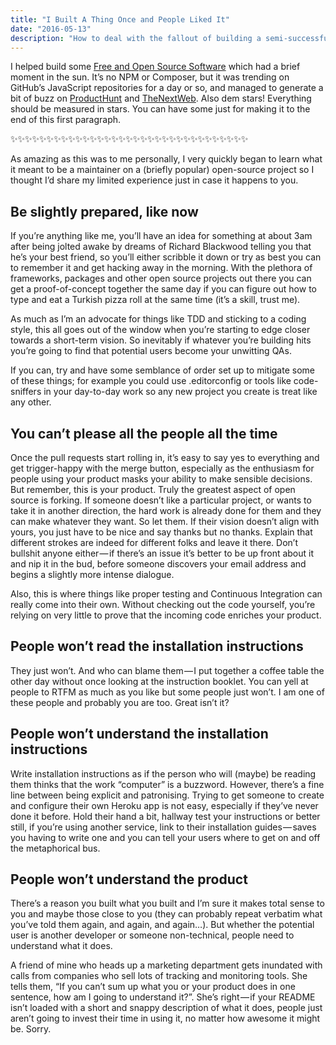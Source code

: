 ```yaml
---
title: "I Built A Thing Once and People Liked It"
date: "2016-05-13"
description: "How to deal with the fallout of building a semi-successful product"
---
```


I helped build some [Free and Open Source Software](https://github.com/benchmarkstudios/slackbox) which had a brief moment in the sun. It’s no NPM or Composer, but it was trending on GitHub’s JavaScript repositories for a day or so, and managed to generate a bit of buzz on [ProductHunt](https://www.producthunt.com/tech/slackbox-2) and [TheNextWeb](http://thenextweb.com/dd/2015/06/23/a-new-way-to-control-spotify-through-slack-integration/#gref). Also dem stars! Everything should be measured in stars. You can have some just for making it to the end of this first paragraph.

✨✨✨✨✨✨✨✨✨✨✨✨✨✨✨✨✨✨✨✨✨✨✨✨✨✨✨✨✨✨✨✨✨

As amazing as this was to me personally, I very quickly began to learn what it meant to be a maintainer on a (briefly popular) open-source project so I thought I’d share my limited experience just in case it happens to you.

## Be slightly prepared, like now

If you’re anything like me, you’ll have an idea for something at about 3am after being jolted awake by dreams of Richard Blackwood telling you that he’s your best friend, so you’ll either scribble it down or try as best you can to remember it and get hacking away in the morning. With the plethora of frameworks, packages and other open source projects out there you can get a proof-of-concept together the same day if you can figure out how to type and eat a Turkish pizza roll at the same time (it’s a skill, trust me).

As much as I’m an advocate for things like TDD and sticking to a coding style, this all goes out of the window when you’re starting to edge closer towards a short-term vision. So inevitably if whatever you’re building hits you’re going to find that potential users become your unwitting QAs.

If you can, try and have some semblance of order set up to mitigate some of these things; for example you could use .editorconfig or tools like code-sniffers in your day-to-day work so any new project you create is treat like any other.

## You can’t please all the people all the time

Once the pull requests start rolling in, it’s easy to say yes to everything and get trigger-happy with the merge button, especially as the enthusiasm for people using your product masks your ability to make sensible decisions. But remember, this is your product. Truly the greatest aspect of open source is forking. If someone doesn’t like a particular project, or wants to take it in another direction, the hard work is already done for them and they can make whatever they want. So let them. If their vision doesn’t align with yours, you just have to be nice and say thanks but no thanks. Explain that different strokes are indeed for different folks and leave it there. Don’t bullshit anyone either — if there’s an issue it’s better to be up front about it and nip it in the bud, before someone discovers your email address and begins a slightly more intense dialogue.

Also, this is where things like proper testing and Continuous Integration can really come into their own. Without checking out the code yourself, you’re relying on very little to prove that the incoming code enriches your product.

## People won’t read the installation instructions

They just won’t. And who can blame them — I put together a coffee table the other day without once looking at the instruction booklet. You can yell at people to RTFM as much as you like but some people just won’t. I am one of these people and probably you are too. Great isn’t it?

## People won’t understand the installation instructions

Write installation instructions as if the person who will (maybe) be reading them thinks that the work “computer” is a buzzword. However, there’s a fine line between being explicit and patronising. Trying to get someone to create and configure their own Heroku app is not easy, especially if they’ve never done it before. Hold their hand a bit, hallway test your instructions or better still, if you’re using another service, link to their installation guides — saves you having to write one and you can tell your users where to get on and off the metaphorical bus.

## People won’t understand the product

There’s a reason you built what you built and I’m sure it makes total sense to you and maybe those close to you (they can probably repeat verbatim what you’ve told them again, and again, and again…). But whether the potential user is another developer or someone non-technical, people need to understand what it does.

A friend of mine who heads up a marketing department gets inundated with calls from companies who sell lots of tracking and monitoring tools. She tells them, “If you can’t sum up what you or your product does in one sentence, how am I going to understand it?”. She’s right — if your README isn’t loaded with a short and snappy description of what it does, people just aren’t going to invest their time in using it, no matter how awesome it might be. Sorry.
